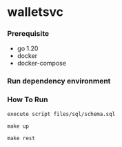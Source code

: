 # walletsvc

### Prerequisite

- go 1.20
- docker
- docker-compose

### Run dependency environment


### How To Run
```
execute script files/sql/schema.sql 
```
```shell
make up
```
```shell
make rest
```